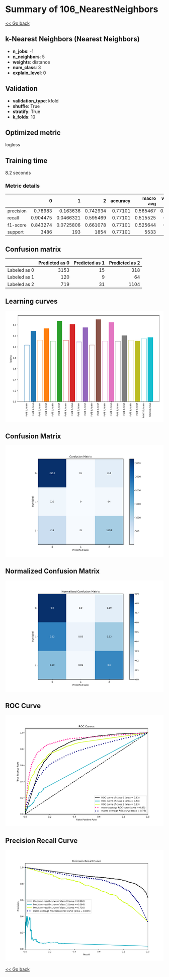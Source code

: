 # Summary of 106_NearestNeighbors

[<< Go back](../README.md)


## k-Nearest Neighbors (Nearest Neighbors)
- **n_jobs**: -1
- **n_neighbors**: 5
- **weights**: distance
- **num_class**: 3
- **explain_level**: 0

## Validation
 - **validation_type**: kfold
 - **shuffle**: True
 - **stratify**: True
 - **k_folds**: 10

## Optimized metric
logloss

## Training time

8.2 seconds

### Metric details
|           |           0 |           1 |           2 |   accuracy |   macro avg |   weighted avg |   logloss |
|:----------|------------:|------------:|------------:|-----------:|------------:|---------------:|----------:|
| precision |    0.78983  |   0.163636  |    0.742934 |    0.77101 |    0.565467 |       0.752273 |   1.33028 |
| recall    |    0.904475 |   0.0466321 |    0.595469 |    0.77101 |    0.515525 |       0.77101  |   1.33028 |
| f1-score  |    0.843274 |   0.0725806 |    0.661078 |    0.77101 |    0.525644 |       0.75534  |   1.33028 |
| support   | 3486        | 193         | 1854        |    0.77101 | 5533        |    5533        |   1.33028 |


## Confusion matrix
|              |   Predicted as 0 |   Predicted as 1 |   Predicted as 2 |
|:-------------|-----------------:|-----------------:|-----------------:|
| Labeled as 0 |             3153 |               15 |              318 |
| Labeled as 1 |              120 |                9 |               64 |
| Labeled as 2 |              719 |               31 |             1104 |

## Learning curves
![Learning curves](learning_curves.png)
## Confusion Matrix

![Confusion Matrix](confusion_matrix.png)


## Normalized Confusion Matrix

![Normalized Confusion Matrix](confusion_matrix_normalized.png)


## ROC Curve

![ROC Curve](roc_curve.png)


## Precision Recall Curve

![Precision Recall Curve](precision_recall_curve.png)



[<< Go back](../README.md)
